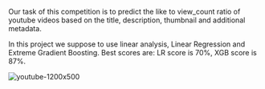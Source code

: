 Our task of this competition is to predict the like to view_count ratio of youtube videos based on the title, description, thumbnail and additional metadata.

In this project we suppose to use linear analysis, Linear Regression and Extreme Gradient Boosting. Best scores are: LR score is 70%, XGB score is 87%.



![youtube-1200x500](https://user-images.githubusercontent.com/73969654/155045511-d72a9f37-fc16-4e8a-85ef-d7e36233f6ab.jpg)
